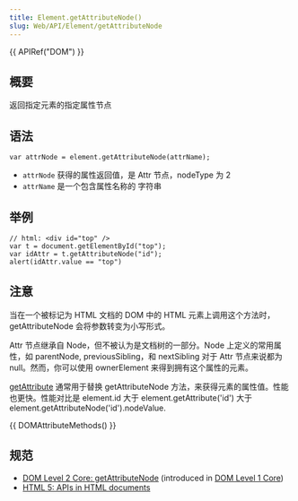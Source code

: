 ```yaml
---
title: Element.getAttributeNode()
slug: Web/API/Element/getAttributeNode
---
```


{{ APIRef("DOM") }}

## 概要

返回指定元素的指定属性节点

## 语法

```plain
var attrNode = element.getAttributeNode(attrName);
```

- `attrNode` 获得的属性返回值，是 Attr 节点，nodeType 为 2
- `attrName` 是一个包含属性名称的 字符串

## 举例

```plain
// html: <div id="top" />
var t = document.getElementById("top");
var idAttr = t.getAttributeNode("id");
alert(idAttr.value == "top")
```

## 注意

当在一个被标记为 HTML 文档的 DOM 中的 HTML 元素上调用这个方法时，getAttributeNode 会将参数转变为小写形式。

Attr 节点继承自 Node，但不被认为是文档树的一部分。Node 上定义的常用属性，如 parentNode, previousSibling，和 nextSibling 对于 Attr 节点来说都为 null。然而，你可以使用 ownerElement 来得到拥有这个属性的元素。

[getAttribute](/zh-CN/DOM/element.getAttribute) 通常用于替换 getAttributeNode 方法，来获得元素的属性值。性能也更快。性能对比是 element.id 大于 element.getAttribute('id') 大于 element.getAttributeNode('id').nodeValue.

{{ DOMAttributeMethods() }}

## 规范

- [DOM Level 2 Core: getAttributeNode](http://www.w3.org/TR/DOM-Level-2-Core/core.html#ID-217A91B8) (introduced in [DOM Level 1 Core](http://www.w3.org/TR/REC-DOM-Level-1/level-one-core.html#method-getAttributeNode))
- [HTML 5: APIs in HTML documents](http://www.whatwg.org/specs/web-apps/current-work/multipage/dom.html#apis-in-html-documents)
